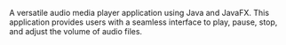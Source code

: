 A versatile audio media player application using Java and JavaFX. This application provides users with a seamless interface to play, pause, stop, and adjust the volume of audio files.
